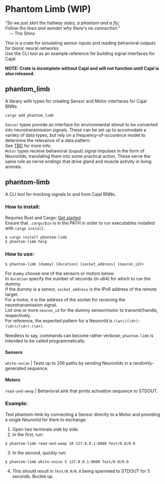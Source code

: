 # Phantom Limb (WIP)
*"So we just skirt the hallway sides, a phantom and a fly; <br> Follow the lines and wonder why there's no connection."* <br>
&emsp;-- The Shins

This is a crate for simulating sensor inputs and reading behavioral outputs for bionic neural networks. <br>
Use the CLI tool as an example reference for building signal interfaces for Cajal. <br>

**NOTE: Crate is incomplete without Cajal and will not function until Cajal is also released.** 
## phantom_limb
A library with types for creating Sensor and Motor interfaces for Cajal BNNs. <br>
```
cargo add phantom_limb
```
`Sensor` types provide an interface for environmental stimuli to be converted into neurotransmission signals.
These can be set up to accomodate a variety of data types, but rely on a frequency-of-occurence model to determine
the relevance of a data pattern. <br> See [TBD](https://cajal.io/theory/signals) for more info. <br>
`Motor` types receive behavioral (ouput) signal impulses in the form of NeuronIds, translating them into some practical action.
These serve the same role as nerve endings that drive gland and muscle activity in living animals. <br>

## phantom-limb
A CLI tool for mocking signals to and from Cajal BNNs.
### How to install:
Requires Rust and Cargo: [Get started](https://www.rust-lang.org/learn/get-started) <br>
Ensure that `.cargo/bin` is in the PATH in order to run executables installed with `cargo install`. <br>
```
$ cargo install phantom-limb
$ phantom-limb help
```
### How to use:
```
$ phantom-limb [dummy] [duration] [socket_address] [neuron_id]+
```
For `dummy` choose one of the sensors or motors below. <br>
In `duration` specify the number of seconds (in u64) for which to run the dummy. <br>
If the dummy is a sensor, `socket_address` is the IPv6 address of the remote target. <br>
For a motor, it is the address of the socket for receiving the neurotransmission signal. <br>
List one or more `neuron_id` for the dummy sensor/motor to transmit/handle, respectively. <br>
For reference, the expected pattern for a NeuronId is `(\w+)/(\d+):(\d+)/(\d+):(\d+)`. 

Needless to say, commands can become rather verbose; `phantom-limb` is intended to be called programmatically. <br>

#### Sensors
`white-noise`     | Tests up to 256 paths by sending NeuronIds in a randomly-generated sequence.
#### Motors
`read-and-weep`   | Behavioral sink that prints activation sequence to STDOUT.
### Example:
Test phantom-limb by connecting a Sensor directly to a Motor and providing a single NeuronId for them to exchange:
1. Open two terminals side by side.
2. In the first, run:
```
$ phantom-limb read-and-weep 10 127.0.0.1:8080 Test/0.0/0.0
```
3. In the second, quickly run:
```
$ phantom-limb white-noise 5 127.0.0.1:8080 Test/0.0/0.0
```
4. This should result in `Test/0.0/0.0` being spammed to STDOUT for 5 seconds. Buckle up.

